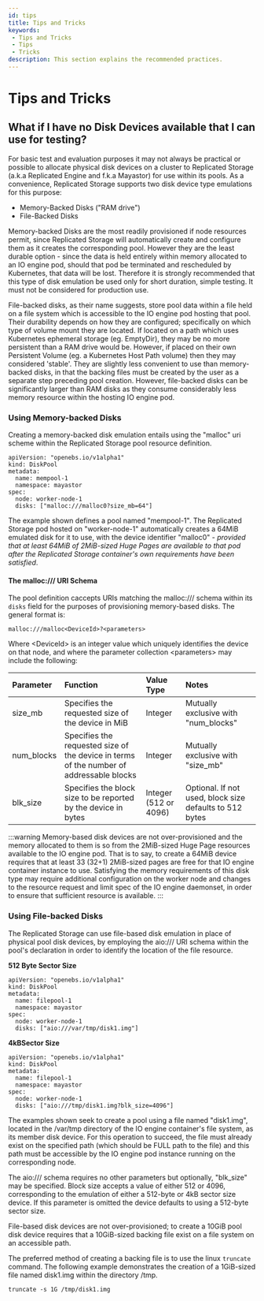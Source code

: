 ```yaml
---
id: tips
title: Tips and Tricks
keywords:
 - Tips and Tricks
 - Tips
 - Tricks
description: This section explains the recommended practices.
---
```

# Tips and Tricks

## What if I have no Disk Devices available that I can use for testing?

For basic test and evaluation purposes it may not always be practical or possible to allocate physical disk devices on a cluster to Replicated Storage (a.k.a Replicated Engine and f.k.a Mayastor) for use within its pools. As a convenience, Replicated Storage supports two disk device type emulations for this purpose:

* Memory-Backed Disks \("RAM drive"\)
* File-Backed Disks

Memory-backed Disks are the most readily provisioned if node resources permit, since Replicated Storage will automatically create and configure them as it creates the corresponding pool. However they are the least durable option - since the data is held entirely within memory allocated to an IO engine pod, should that pod be terminated and rescheduled by Kubernetes, that data will be lost. Therefore it is strongly recommended that this type of disk emulation be used only for short duration, simple testing. It must not be considered for production use.

File-backed disks, as their name suggests, store pool data within a file held on a file system which is accessible to the IO engine pod hosting that pool. Their durability depends on how they are configured; specifically on which type of volume mount they are located. If located on a path which uses Kubernetes ephemeral storage \(eg. EmptyDir\), they may be no more persistent than a RAM drive would be. However, if placed on their own Persistent Volume \(eg. a Kubernetes Host Path volume\) then they may considered 'stable'. They are slightly less convenient to use than memory-backed disks, in that the backing files must be created by the user as a separate step preceding pool creation. However, file-backed disks can be significantly larger than RAM disks as they consume considerably less memory resource within the hosting IO engine pod.

### Using Memory-backed Disks

Creating a memory-backed disk emulation entails using the "malloc" uri scheme within the Replicated Storage pool resource definition.

```
apiVersion: "openebs.io/v1alpha1"
kind: DiskPool
metadata:
  name: mempool-1
  namespace: mayastor
spec:
  node: worker-node-1
  disks: ["malloc:///malloc0?size_mb=64"]
```

The example shown defines a pool named "mempool-1". The Replicated Storage pod hosted on "worker-node-1" automatically creates a 64MiB emulated disk for it to use, with the device identifier "malloc0" - _provided that at least 64MiB of 2MiB-sized Huge Pages are available to that pod after the Replicated Storage container's own requirements have been satisfied_.

#### The malloc:/// URI Schema

The pool definition caccepts URIs matching the malloc:/// schema within its `disks` field for the purposes of provisioning memory-based disks. The general format is:

`malloc:///malloc<DeviceId>?<parameters>`

Where &lt;DeviceId&gt; is an integer value which uniquely identifies the device on that node, and where the parameter collection &lt;parameters&gt; may include the following:

| Parameter | Function | Value Type | Notes |
| :--- | :--- | :--- | :--- |
| size\_mb | Specifies the requested size of the device in MiB | Integer | Mutually exclusive with "num\_blocks" |
| num\_blocks | Specifies the requested size of the device in terms of the number of addressable blocks | Integer | Mutually exclusive with "size\_mb" |
| blk\_size | Specifies the block size to be reported by the device in bytes | Integer \(512 or 4096\) | Optional. If not used, block size defaults to 512 bytes |

:::warning
Memory-based disk devices are not over-provisioned and the memory allocated to them is so from the 2MiB-sized Huge Page resources available to the IO engine pod. That is to say, to create a 64MiB device requires that at least 33 \(32+1\) 2MiB-sized pages are free for that IO engine container instance to use. Satisfying the memory requirements of this disk type may require additional configuration on the worker node and changes to the resource request and limit spec of the IO engine daemonset, in order to ensure that sufficient resource is available.
:::

### Using File-backed Disks

The Replicated Storage can use file-based disk emulation in place of physical pool disk devices, by employing the aio:/// URI schema within the pool's declaration in order to identify the location of the file resource.

**512 Byte Sector Size**

```
apiVersion: "openebs.io/v1alpha1"
kind: DiskPool
metadata:
  name: filepool-1
  namespace: mayastor
spec:
  node: worker-node-1
  disks: ["aio:///var/tmp/disk1.img"]
```

**4kBSector Size**

```
apiVersion: "openebs.io/v1alpha1"
kind: DiskPool
metadata:
  name: filepool-1
  namespace: mayastor
spec:
  node: worker-node-1
  disks: ["aio:///tmp/disk1.img?blk_size=4096"]
```

The examples shown seek to create a pool using a file named "disk1.img", located in the /var/tmp directory of the IO engine container's file system, as its member disk device. For this operation to succeed, the file must already exist on the specified path \(which should be FULL path to the file\) and this path must be accessible by the IO engine pod instance running on the corresponding node.

The aio:/// schema requires no other parameters but optionally, "blk\_size" may be specified. Block size accepts a value of either 512 or 4096, corresponding to the emulation of either a 512-byte or 4kB sector size device. If this parameter is omitted the device defaults to using a 512-byte sector size.

File-based disk devices are not over-provisioned; to create a 10GiB pool disk device requires that a 10GiB-sized backing file exist on a file system on an accessible path.

The preferred method of creating a backing file is to use the linux `truncate` command. The following example demonstrates the creation of a 1GiB-sized file named disk1.img within the directory /tmp.

```
truncate -s 1G /tmp/disk1.img
```




